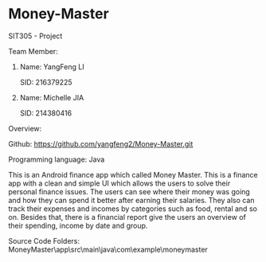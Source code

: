 # Money-Master
SIT305 - Project

Team Member:
1. Name: YangFeng LI
   
   SID: 216379225
   
   
2. Name: Michelle JIA
   
   SID: 214380416
   
Overview:

Github: https://github.com/yangfeng2/Money-Master.git

Programming language: Java

This is an Android finance app which called Money Master. This is a finance app with a clean and simple UI  which allows the users to solve their personal finance issues. The users can see where their money was going and how they can spend it better after earning their salaries. They also can track their expenses and incomes by categories such as food, rental and so on. Besides that, there is a financial report give the users an overview of their spending, income by date and group.

Source Code Folders: MoneyMaster\app\src\main\java\com\example\moneymaster